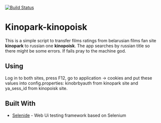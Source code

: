 [![Build Status](https://travis-ci.org/Zap4ick/gifts-collector.svg?branch=master)](https://travis-ci.org/Zap4ick/gifts-collector)
# Kinopark-kinopoisk

This is a simple script to transfer films ratings from belarusian films fan site  <b>kinopark</b> to russian one <b>kinopoisk</b>. The app searches by russian title so there might be some errors. If fails pray to the machine god.
## Using

Log in to both sites, press F12, go to application -> cookies and put these values into config.properties: kinobrbyauth from kinopark site and ya_sess_id from kinopoisk site.

## Built With

* [Selenide](https://selenide.org/) - Web Ui testing framework based on Selenium